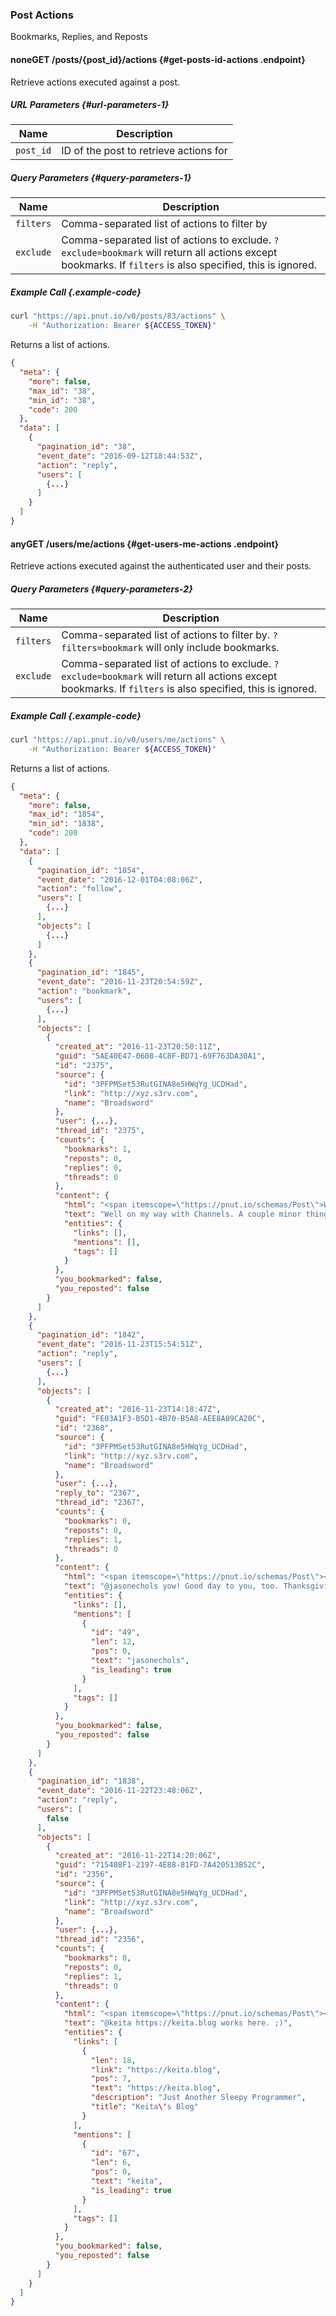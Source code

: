 ### Post Actions

Bookmarks, Replies, and Reposts


#### <span class="endpoint-meta"><i class="fa fa-unlock" aria-hidden="true"></i> none</span><span class="method method-get">GET</span> /posts/<span class="call-param">{post_id}</span>/actions [<i class="fa fa-paragraph" aria-hidden="true"></i>](#get-posts-id-actions) {#get-posts-id-actions .endpoint}

Retrieve actions executed against a post.

##### URL Parameters [<i class="fa fa-paragraph" aria-hidden="true"></i>](#url-parameters-1) {#url-parameters-1}

Name|Description
-|-
`post_id`|ID of the post to retrieve actions for

##### Query Parameters [<i class="fa fa-paragraph" aria-hidden="true"></i>](#query-parameters-1) {#query-parameters-1}

Name|Description
-|-
`filters`|Comma-separated list of actions to filter by
`exclude`|Comma-separated list of actions to exclude. `?exclude=bookmark` will return all actions except bookmarks. If `filters` is also specified, this is ignored.

##### Example Call {.example-code}

```bash
curl "https://api.pnut.io/v0/posts/83/actions" \
    -H "Authorization: Bearer ${ACCESS_TOKEN}"
```

Returns a list of actions.

```json
{
  "meta": {
    "more": false,
    "max_id": "38",
    "min_id": "38",
    "code": 200
  },
  "data": [
    {
      "pagination_id": "38",
      "event_date": "2016-09-12T18:44:53Z",
      "action": "reply",
      "users": [
        {...}
      ]
    }
  ]
}
```


#### <span class="endpoint-meta"><i class="fa fa-lock" aria-hidden="true"></i> any</span><span class="method method-get">GET</span> /users/me/actions [<i class="fa fa-paragraph" aria-hidden="true"></i>](#get-users-me-actions) {#get-users-me-actions .endpoint}

Retrieve actions executed against the authenticated user and their posts.

##### Query Parameters [<i class="fa fa-paragraph" aria-hidden="true"></i>](#query-parameters-2) {#query-parameters-2}

Name|Description
-|-
`filters`|Comma-separated list of actions to filter by. `?filters=bookmark` will only include bookmarks.
`exclude`|Comma-separated list of actions to exclude. `?exclude=bookmark` will return all actions except bookmarks. If `filters` is also specified, this is ignored.

##### Example Call {.example-code}

```bash
curl "https://api.pnut.io/v0/users/me/actions" \
    -H "Authorization: Bearer ${ACCESS_TOKEN}"
```

Returns a list of actions.

```json
{
  "meta": {
    "more": false,
    "max_id": "1854",
    "min_id": "1838",
    "code": 200
  },
  "data": [
    {
      "pagination_id": "1854",
      "event_date": "2016-12-01T04:08:06Z",
      "action": "follow",
      "users": [
        {...}
      ],
      "objects": [
        {...}
      ]
    },
    {
      "pagination_id": "1845",
      "event_date": "2016-11-23T20:54:59Z",
      "action": "bookmark",
      "users": [
        {...}
      ],
      "objects": [
        {
          "created_at": "2016-11-23T20:50:11Z",
          "guid": "5AE40E47-0608-4C8F-BD71-69F763DA30A1",
          "id": "2375",
          "source": {
            "id": "3PFPMSet53RutGINA8e5HWqYg_UCDHad",
            "link": "http://xyz.s3rv.com",
            "name": "Broadsword"
          },
          "user": {...},
          "thread_id": "2375",
          "counts": {
            "bookmarks": 1,
            "reposts": 0,
            "replies": 0,
            "threads": 0
          },
          "content": {
            "html": "<span itemscope=\"https://pnut.io/schemas/Post\">Well on my way with Channels. A couple minor things to add, then lots of testing, figure out where I went wrong, fix that, and finish dotting a couple i&#039;s.</span>",
            "text": "Well on my way with Channels. A couple minor things to add, then lots of testing, figure out where I went wrong, fix that, and finish dotting a couple i\'s.",
            "entities": {
              "links": [],
              "mentions": [],
              "tags": []
            }
          },
          "you_bookmarked": false,
          "you_reposted": false
        }
      ]
    },
    {
      "pagination_id": "1842",
      "event_date": "2016-11-23T15:54:51Z",
      "action": "reply",
      "users": [
        {...}
      ],
      "objects": [
        {
          "created_at": "2016-11-23T14:18:47Z",
          "guid": "FE03A1F3-B5D1-4B70-B5A8-AEE8A89CA20C",
          "id": "2368",
          "source": {
            "id": "3PFPMSet53RutGINA8e5HWqYg_UCDHad",
            "link": "http://xyz.s3rv.com",
            "name": "Broadsword"
          },
          "user": {...},
          "reply_to": "2367",
          "thread_id": "2367",
          "counts": {
            "bookmarks": 0,
            "reposts": 0,
            "replies": 1,
            "threads": 0
          },
          "content": {
            "html": "<span itemscope=\"https://pnut.io/schemas/Post\"><span data-mention-id=\"49\" data-mention-name=\"jasonechols\" itemprop=\"mention\">@jasonechols</span> yow! Good day to you, too. Thanksgiving incoming.</span>",
            "text": "@jasonechols yow! Good day to you, too. Thanksgiving incoming.",
            "entities": {
              "links": [],
              "mentions": [
                {
                  "id": "49",
                  "len": 12,
                  "pos": 0,
                  "text": "jasonechols",
                  "is_leading": true
                }
              ],
              "tags": []
            }
          },
          "you_bookmarked": false,
          "you_reposted": false
        }
      ]
    },
    {
      "pagination_id": "1838",
      "event_date": "2016-11-22T23:48:06Z",
      "action": "reply",
      "users": [
        false
      ],
      "objects": [
        {
          "created_at": "2016-11-22T14:20:06Z",
          "guid": "715408F1-2197-4E88-81FD-7A420513B52C",
          "id": "2356",
          "source": {
            "id": "3PFPMSet53RutGINA8e5HWqYg_UCDHad",
            "link": "http://xyz.s3rv.com",
            "name": "Broadsword"
          },
          "user": {...},
          "thread_id": "2356",
          "counts": {
            "bookmarks": 0,
            "reposts": 0,
            "replies": 1,
            "threads": 0
          },
          "content": {
            "html": "<span itemscope=\"https://pnut.io/schemas/Post\"><span data-mention-id=\"67\" data-mention-name=\"keita\" itemprop=\"mention\">@keita</span> <a href=\"https://keita.blog\">https://keita.blog</a> works here. ;)</span>",
            "text": "@keita https://keita.blog works here. ;)",
            "entities": {
              "links": [
                {
                  "len": 18,
                  "link": "https://keita.blog",
                  "pos": 7,
                  "text": "https://keita.blog",
                  "description": "Just Another Sleepy Programmer",
                  "title": "Keita\'s Blog"
                }
              ],
              "mentions": [
                {
                  "id": "67",
                  "len": 6,
                  "pos": 0,
                  "text": "keita",
                  "is_leading": true
                }
              ],
              "tags": []
            }
          },
          "you_bookmarked": false,
          "you_reposted": false
        }
      ]
    }
  ]
}
```